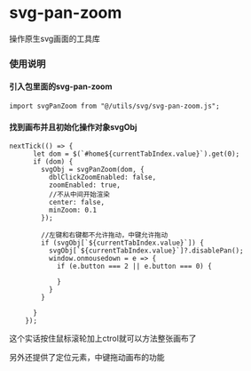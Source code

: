 # svg-pan-zoom
操作原生svg画面的工具库

### 使用说明

#### 引入包里面的svg-pan-zoom
```
import svgPanZoom from "@/utils/svg/svg-pan-zoom.js";
```
#### 找到画布并且初始化操作对象svgObj

```
nextTick(() => {
      let dom = $(`#home${currentTabIndex.value}`).get(0);
      if (dom) {
        svgObj = svgPanZoom(dom, {
          dblClickZoomEnabled: false,
          zoomEnabled: true,
          //不从中间开始渲染
          center: false,
          minZoom: 0.1
        });
       
        //左键和右键都不允许拖动，中键允许拖动
        if (svgObj[`${currentTabIndex.value}`]) {
          svgObj[`${currentTabIndex.value}`]?.disablePan();
          window.onmousedown = e => {
            if (e.button === 2 || e.button === 0) {
             
            }
          }
        }
     
      }
    });
```

这个实话按住鼠标滚轮加上ctrol就可以方法整张画布了

另外还提供了定位元素，中键拖动画布的功能

